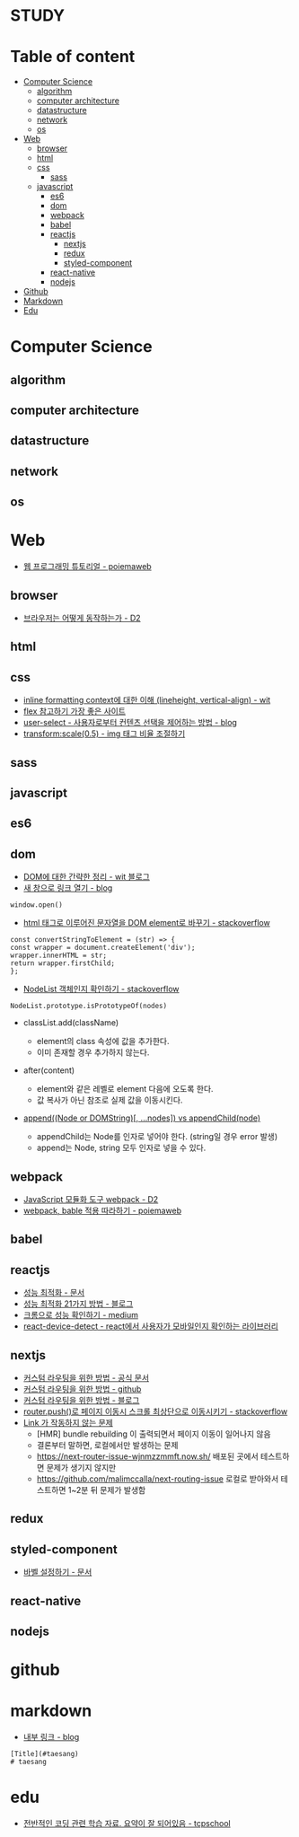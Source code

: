 # STUDY

# Table of content
* [Computer Science](#computer-science)
    * [algorithm](#algorithm)
    * [computer architecture](#computer-architecture)
    * [datastructure](#datastructure)
    * [network](#network)
    * [os](#os)
* [Web](#web)
    * [browser](#browser)
    * [html](#html)
    * [css](#css)
        * [sass](#sass)
    * [javascript](#javascript)
        * [es6](#es6)
        * [dom](#dom)
        * [webpack](#webpack)
        * [babel](#babel)
        * [reactjs](#reactjs)
            * [nextjs](#nextjs)
            * [redux](#redux)
            * [styled-component](#styled-component)
        * [react-native](#react-native)
        * [nodejs](#nodejs)
* [Github](#github)
* [Markdown](#markdown)
* [Edu](#edu)





# Computer Science





## algorithm





## computer architecture





## datastructure





## network





## os





# Web
* [웹 프로그래밍 튜토리얼 - poiemaweb](https://poiemaweb.com/)





## browser
* [브라우저는 어떻게 동작하는가 - D2](https://d2.naver.com/helloworld/59361)





## html





## css
* [inline formatting context에 대한 이해 (lineheight, vertical-align) - wit ](https://wit.nts-corp.com/2017/09/25/4903)
* [flex 참고하기 가장 좋은 사이트](https://css-tricks.com/snippets/css/a-guide-to-flexbox/)
* [user-select - 사용자로부터 컨텐츠 선택을 제어하는 방법 - blog](https://webisfree.com/2018-10-31/css-%ED%85%8D%EC%8A%A4%ED%8A%B8-%EC%84%A0%ED%83%9D-%EB%93%9C%EB%9E%98%EA%B7%B8-%EC%84%A4%EC%A0%95-user-select-%ED%94%84%EB%A1%9C%ED%8D%BC%ED%8B%B0)
* [transform:scale(0.5) - img 태그 비율 조절하기](https://codeday.me/ko/qa/20190310/34589.html)





## sass






## javascript





## es6





## dom
* [DOM에 대한 간략한 정리 - wit 블로그](https://wit.nts-corp.com/2019/02/14/5522)
* [새 창으로 링크 열기 - blog](https://rocabilly.tistory.com/84)
```
window.open()
```
* [html 태그로 이루어진 문자열을 DOM element로 바꾸기 - stackoverflow](https://stackoverflow.com/a/3104251)
```
const convertStringToElement = (str) => {
const wrapper = document.createElement('div');
wrapper.innerHTML = str;
return wrapper.firstChild;
};
```
* [NodeList 객체인지 확인하기 - stackoverflow](https://stackoverflow.com/a/36857902)
```
NodeList.prototype.isPrototypeOf(nodes)
```
* classList.add(className)      
    * element의 class 속성에 값을 추가한다.
    * 이미 존재할 경우 추가하지 않는다.

* after(content) 
    * element와 같은 레벨로 element 다음에 오도록 한다.
    * 값 복사가 아닌 참조로 실제 값을 이동시킨다.

* [append((Node or DOMString)[, ...nodes]) vs appendChild(node)](https://rpubs.com/raulUbiqum/append)
    * appendChild는 Node를 인자로 넣어야 한다. (string일 경우 error 발생)
    * append는 Node, string 모두 인자로 넣을 수 있다.


## webpack
* [JavaScript 모듈화 도구 webpack - D2](https://d2.naver.com/helloworld/0239818)
* [webpack, bable 적용 따라하기 - poiemaweb](https://poiemaweb.com/es6-babel-webpack-1)







## babel







## reactjs
* [성능 최적화 - 문서](https://reactjs-kr.firebaseapp.com/docs/optimizing-performance.html)
* [성능 최적화 21가지 방법 - 블로그](https://www.codementor.io/blog/react-optimization-5wiwjnf9hj)
* [크롬으로 성능 확인하기 - medium](https://building.calibreapp.com/debugging-react-performance-with-react-16-and-chrome-devtools-c90698a522ad)
* [react-device-detect - react에서 사용자가 모바일인지 확인하는 라이브러리 ](https://github.com/duskload/react-device-detect#readme)







## nextjs
* [커스텀 라우팅을 위한 방법 - 공식 문서](https://nextjs.org/docs/#custom-app)
* [커스텀 라우팅을 위한 방법 - github](https://github.com/zeit/next.js/#with-link)
* [커스텀 라우팅을 위한 방법 - 블로그](http://webframeworks.kr/tutorials/nextjs/nextjs-004/)
* [router.push()로 페이지 이동시 스크롤 최상단으로 이동시키기 - stackoverflow](https://github.com/zeit/next.js/issues/3249)
* [Link 가 작동하지 않는 문제](https://github.com/zeit/next.js/issues/5598)
  * [HMR] bundle rebuilding 이 출력되면서 페이지 이동이 일어나지 않음
  * 결론부터 말하면, 로컬에서만 발생하는 문제
  * https://next-router-issue-wjnmzzmmft.now.sh/ 배포된 곳에서 테스트하면 문제가 생기지 않지만
  * https://github.com/malimccalla/next-routing-issue 로컬로 받아와서 테스트하면 1~2분 뒤 문제가 발생함









## redux












## styled-component
* [바벨 설정하기 - 문서](https://www.styled-components.com/docs/tooling#babel-plugin)










## react-native










## nodejs








# github









# markdown
* [내부 링크 - blog](https://a1010100z.tistory.com/entry/Markdown-%EB%A7%88%ED%81%AC%EB%8B%A4%EC%9A%B4-%EB%AC%B8%EC%84%9C-%EB%82%B4%EB%B6%80-%EB%A7%81%ED%81%AC-%EC%9D%B4%EB%8F%99)
```
[Title](#taesang)
# taesang
```











# edu
* [전반적인 코딩 관련 학습 자료. 요약이 잘 되어있음 - tcpschool ](http://tcpschool.com/)
